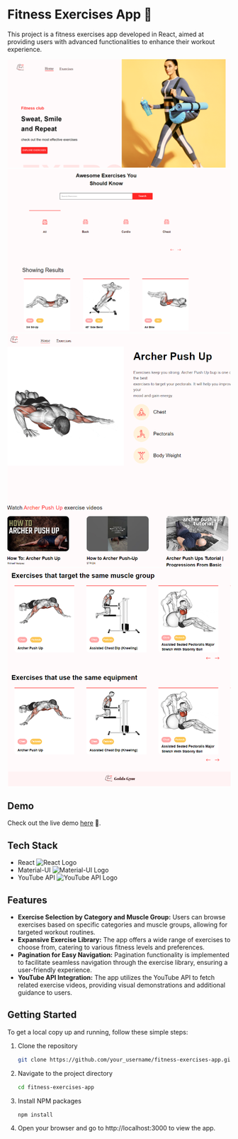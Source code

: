 # Fitness Exercises App 💪

This project is a fitness exercises app developed in React, aimed at providing users with advanced functionalities to enhance their workout experience.

![home_page Photo](demo_images/home.png)
![home_page_2](demo_images/2nd_home.png)
![exercise](demo_images/particular_page.png)
![exercise_yt](demo_images/2n_particular.png)


## Demo

Check out the live demo [here](https://akash-gym-app.netlify.app/) 🚀.

## Tech Stack

- React <img src="https://upload.wikimedia.org/wikipedia/commons/thumb/a/a7/React-icon.svg/1200px-React-icon.svg.png" alt="React Logo" width="20" height="20">
- Material-UI <img src="https://static-00.iconduck.com/assets.00/material-ui-icon-2048x1626-on580ia9.png" alt="Material-UI Logo" width="20" height="20">
- YouTube API <img src="https://kodular-community.s3.dualstack.eu-west-1.amazonaws.com/original/3X/8/3/83fe2d67b97a995c68ae09f18e410237e19d95f2.png" alt="YouTube API Logo" width="20" height="20">

## Features

- **Exercise Selection by Category and Muscle Group:** Users can browse exercises based on specific categories and muscle groups, allowing for targeted workout routines.
- **Expansive Exercise Library:** The app offers a wide range of exercises to choose from, catering to various fitness levels and preferences.
- **Pagination for Easy Navigation:** Pagination functionality is implemented to facilitate seamless navigation through the exercise library, ensuring a user-friendly experience.
- **YouTube API Integration:** The app utilizes the YouTube API to fetch related exercise videos, providing visual demonstrations and additional guidance to users.

## Getting Started

To get a local copy up and running, follow these simple steps:

1. Clone the repository
   ```sh
   git clone https://github.com/your_username/fitness-exercises-app.git
2. Navigate to the project directory
   ```sh
   cd fitness-exercises-app
3. Install NPM packages
   ```sh
   npm install
4. Open your browser and go to http://localhost:3000 to view the app.

